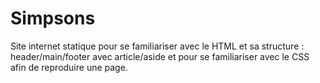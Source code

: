 # Simpsons
Site internet statique pour se familiariser avec le HTML et sa structure : header/main/footer avec article/aside
et pour se familiariser avec le CSS afin de reproduire une page.
